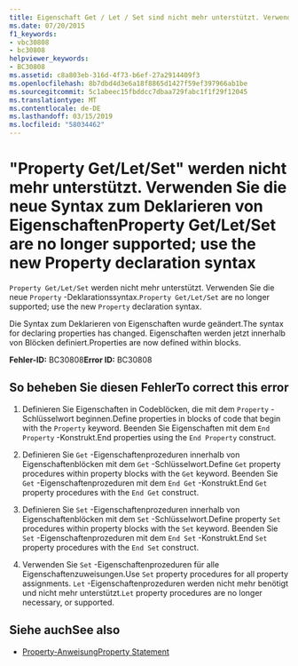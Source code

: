 ```yaml
---
title: Eigenschaft Get / Let / Set sind nicht mehr unterstützt. Verwenden Sie die neue syntax
ms.date: 07/20/2015
f1_keywords:
- vbc30808
- bc30808
helpviewer_keywords:
- BC30808
ms.assetid: c8a803eb-316d-4f73-b6ef-27a2914409f3
ms.openlocfilehash: 8b7dbd4d3e6a18f8865d1427f59ef397966ab1be
ms.sourcegitcommit: 5c1abeec15fbddcc7dbaa729fabc1f1f29f12045
ms.translationtype: MT
ms.contentlocale: de-DE
ms.lasthandoff: 03/15/2019
ms.locfileid: "58034462"
---
```

# <a name="property-getletset-are-no-longer-supported-use-the-new-property-declaration-syntax"></a><span data-ttu-id="e7430-102">"Property Get/Let/Set" werden nicht mehr unterstützt. Verwenden Sie die neue Syntax zum Deklarieren von Eigenschaften</span><span class="sxs-lookup"><span data-stu-id="e7430-102">Property Get/Let/Set are no longer supported; use the new Property declaration syntax</span></span>
<span data-ttu-id="e7430-103">`Property Get/Let/Set` werden nicht mehr unterstützt. Verwenden Sie die neue `Property` -Deklarationssyntax.</span><span class="sxs-lookup"><span data-stu-id="e7430-103">`Property Get/Let/Set` are no longer supported; use the new `Property` declaration syntax.</span></span>  
  
 <span data-ttu-id="e7430-104">Die Syntax zum Deklarieren von Eigenschaften wurde geändert.</span><span class="sxs-lookup"><span data-stu-id="e7430-104">The syntax for declaring properties has changed.</span></span> <span data-ttu-id="e7430-105">Eigenschaften werden jetzt innerhalb von Blöcken definiert.</span><span class="sxs-lookup"><span data-stu-id="e7430-105">Properties are now defined within blocks.</span></span>  
  
 <span data-ttu-id="e7430-106">**Fehler-ID:** BC30808</span><span class="sxs-lookup"><span data-stu-id="e7430-106">**Error ID:** BC30808</span></span>  
  
## <a name="to-correct-this-error"></a><span data-ttu-id="e7430-107">So beheben Sie diesen Fehler</span><span class="sxs-lookup"><span data-stu-id="e7430-107">To correct this error</span></span>  
  
1.  <span data-ttu-id="e7430-108">Definieren Sie Eigenschaften in Codeblöcken, die mit dem `Property` -Schlüsselwort beginnen.</span><span class="sxs-lookup"><span data-stu-id="e7430-108">Define properties in blocks of code that begin with the `Property` keyword.</span></span> <span data-ttu-id="e7430-109">Beenden Sie Eigenschaften mit dem `End Property` -Konstrukt.</span><span class="sxs-lookup"><span data-stu-id="e7430-109">End properties using the `End Property` construct.</span></span>  
  
2.  <span data-ttu-id="e7430-110">Definieren Sie `Get` -Eigenschaftenprozeduren innerhalb von Eigenschaftenblöcken mit dem `Get` -Schlüsselwort.</span><span class="sxs-lookup"><span data-stu-id="e7430-110">Define `Get` property procedures within property blocks with the `Get` keyword.</span></span> <span data-ttu-id="e7430-111">Beenden Sie `Get` -Eigenschaftenprozeduren mit dem `End Get` -Konstrukt.</span><span class="sxs-lookup"><span data-stu-id="e7430-111">End `Get` property procedures with the `End Get` construct.</span></span>  
  
3.  <span data-ttu-id="e7430-112">Definieren Sie `Set` -Eigenschaftenprozeduren innerhalb von Eigenschaftenblöcken mit dem `Set` -Schlüsselwort.</span><span class="sxs-lookup"><span data-stu-id="e7430-112">Define property `Set` procedures within property blocks with the `Set` keyword.</span></span> <span data-ttu-id="e7430-113">Beenden Sie `Set` -Eigenschaftenprozeduren mit dem `End Set` -Konstrukt.</span><span class="sxs-lookup"><span data-stu-id="e7430-113">End `Set` property procedures with the `End Set` construct.</span></span>  
  
4.  <span data-ttu-id="e7430-114">Verwenden Sie `Set` -Eigenschaftenprozeduren für alle Eigenschaftenzuweisungen.</span><span class="sxs-lookup"><span data-stu-id="e7430-114">Use `Set` property procedures for all property assignments.</span></span> <span data-ttu-id="e7430-115">`Let` -Eigenschaftenprozeduren werden nicht mehr benötigt und nicht mehr unterstützt.</span><span class="sxs-lookup"><span data-stu-id="e7430-115">`Let` property procedures are no longer necessary, or supported.</span></span>  
  
## <a name="see-also"></a><span data-ttu-id="e7430-116">Siehe auch</span><span class="sxs-lookup"><span data-stu-id="e7430-116">See also</span></span>

- [<span data-ttu-id="e7430-117">Property-Anweisung</span><span class="sxs-lookup"><span data-stu-id="e7430-117">Property Statement</span></span>](../../visual-basic/language-reference/statements/property-statement.md)
